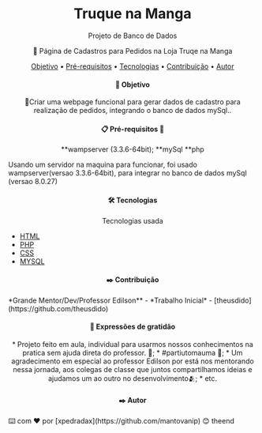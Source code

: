  <h1 align="center">Truque na Manga</h1>

<p align="center">Projeto de Banco de Dados</p>



<p align="center">🚀 Página de Cadastros para Pedidos na Loja Truqe na Manga</p>

<p align="center">
 <a href="#objetivo">Objetivo</a> •
 <a href="#Pré-requisitos">Pré-requisitos</a> •
 <a href="#tecnologias">Tecnologias</a> • 
 <a href="#contribuicao">Contribuição</a> • 
 <a href="#autor">Autor</a>
</p>



<h4 align="center">  🚀 Objetivo </h4>


<p align="center">🚀Criar uma webpage funcional para gerar dados de cadastro para realização de pedidos, integrando o banco de dados mySql..</p>



<h4 align="center"> 
📋 Pré-requisitos 🚧
</h4>


<p align="center" >**wampserver (3.3.6-64bit);
**mySql
**php

Usando um servidor na maquina para funcionar, 
foi usado wampserver(versao 3.3.6-64bit), para integrar no banco de dados mySql (versao 8.0.27)
</p>


<h4 align="center">  🛠️ Tecnologias </h4>

<p align="center">Tecnologias usada</p>

- [HTML](https://https://www.w3schools.com/html/default.asp)
- [PHP](https://https://https://www.w3schools.com/php/default.asp)
- [CSS](https://https://www.w3schools.com/css/css_intro.asp)
- [MYSQL](https://https://https://www.w3schools.com/sql/default.asp)

<h4 align="center"> 
✒️ Contribuição
</h4>
*Grande Mentor/Dev/Professor Edilson** - *Trabalho Inicial* - [theusdido](https://github.com/theusdido)

<h4 align="center"> 
 🎁 Expressões de gratidão
</h4>

<p align="center">
* Projeto feito em aula, individual para usarmos nossos conhecimentos na pratica sem ajuda direta do professor. 📢;
* #partiutomauma  🍺;
* Um agradecimento em especial ao professor Edilson por está nos mentorando nessa jornada, aos colegas de classe que juntos compartilhamos ideias
e ajudamos um ao outro no desenvolvimento🫂;
* etc.</p>


<h4 align="center"> 
✒️ Autor
</h4>
⌨️ com ❤️ por [xpedradax](https://github.com/mantovanip) 😊
theend
